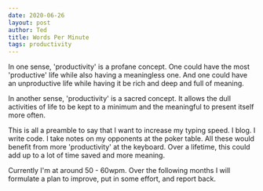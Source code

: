 ```yaml
---
date: 2020-06-26
layout: post
author: Ted
title: Words Per Minute
tags: productivity
---
```

In one sense, 'productivity' is a profane concept. One could have the most 'productive' life while also having a meaningless one. And one could have an unproductive life while having it be rich and deep and full of meaning.

In another sense, 'productivity' is a sacred concept. It allows the dull activities of life to be kept to a minimum and the meaningful to present itself more often.

This is all a preamble to say that I want to increase my typing speed. I blog. I write code. I take notes on my opponents at the poker table. All these would benefit from more 'productivity' at the keyboard. Over a lifetime, this could add up to a lot of time saved and more meaning.

Currently I'm at around 50 - 60wpm. Over the following months I will formulate a plan to improve, put in some effort, and report back.
